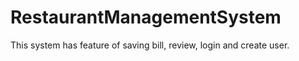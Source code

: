 # RestaurantManagementSystem
This system has feature of saving bill, review, login and create user. 
